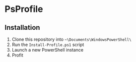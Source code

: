 # PsProfile

## Installation

1) Clone this repository into `~\Documents\WindowsPowerShell\`
1) Run the `Install-Profile.ps1` script
1) Launch a new PowerShell instance
1) Profit
